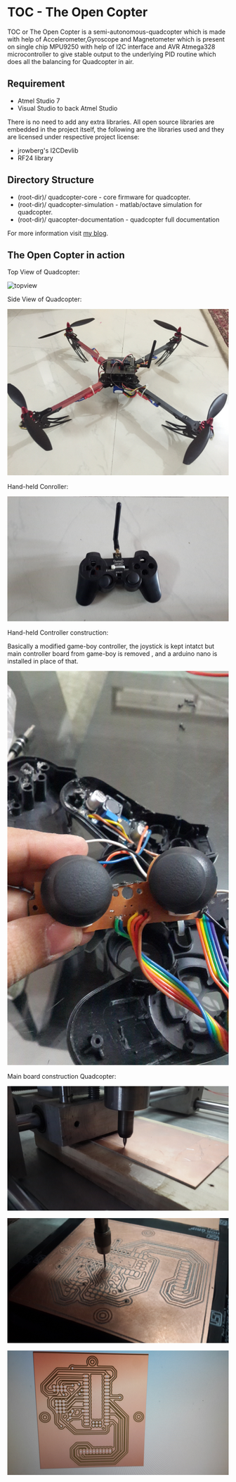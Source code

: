 # TOC - The Open Copter #

 TOC or The Open Copter is a semi-autonomous-quadcopter which is made with help of Accelerometer,Gyroscope and Magnetometer which is present on single chip MPU9250 with help of I2C interface and AVR Atmega328 microcontroller to give stable output to the underlying PID routine which does all the balancing for Quadcopter in air. 

 ## Requirement ##

* Atmel Studio 7
*  Visual Studio to back Atmel Studio

There is no need to add any extra libraries. All open source libraries are embedded in the project itself, the following are the libraries used and they are licensed under respective project license:

* jrowberg's I2CDevlib
* RF24 library

## Directory Structure ##

* (root-dir)/ quadcopter-core - core firmware for quadcopter.
* (root-dir)/ quadcopter-simulation - matlab/octave simulation for quadcopter.
* (root-dir)/ quacopter-documentation - quadcopter full documentation

For more information visit [my blog](https://cryptecx.xyz).
## The Open Copter in action ##

Top View of Quadcopter:

![topview](https://raw.githubusercontent.com/username/projectname/branch/master/images/IMG_0174.jpg)

Side View of Quadcopter:

![sideview](./images/IMG_0292.jpg)

Hand-held Conroller:

![controller](./images/IMG_0178.jpg)

Hand-held Controller construction:

Basically a modified game-boy controller, the joystick is kept intatct but main controller board from game-boy is removed , and a arduino nano is  installed in place of that.

![controller-construction](./images/IMG_0182.jpg)

Main board construction Quadcopter:

![CNC](./images/IMG_0181.jpg)


![CNC](./images/IMG_0179.jpg)


![layout](./images/IMG_0180.jpg)
